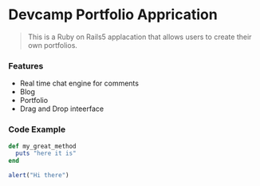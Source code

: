 # Devcamp Portfolio Apprication

> This is a Ruby on Rails5 applacation that allows users to create their own portfolios.

### Features

- Real time chat engine for comments
- Blog
- Portfolio
- Drag and Drop inteerface

### Code Example

```ruby
def my_great_method
  puts "here it is"
end
```

```javascript
alert("Hi there")
```
